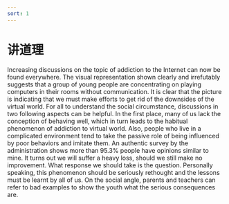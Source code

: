 ```yaml
---
sort: 1
---
```

# 讲道理




Increasing discussions on the topic of addiction to the Internet can now be found everywhere. The visual representation shown clearly and irrefutably suggests that a group of young people are concentrating on playing computers in their rooms without communication. It is clear that the picture is indicating that we must make efforts to get rid of the downsides of the virtual world.
For all to understand the social circumstance, discussions in two following aspects can be helpful. In the first place, many of us lack the conception of behaving well, which in turn leads to the habitual phenomenon of addiction to virtual world. Also, people who live in a complicated environment tend to take the passive role of being influenced by poor behaviors and imitate them. An authentic survey by the administration shows more than 95.3% people have opinions similar to mine. It turns out we will suffer a heavy loss, should we still make no improvement.
What response we should take is the question. Personally speaking, this phenomenon should be seriously rethought and the lessons must be learnt by all of us. On the social angle, parents and teachers can refer to bad examples to show the youth what the serious consequences are.










